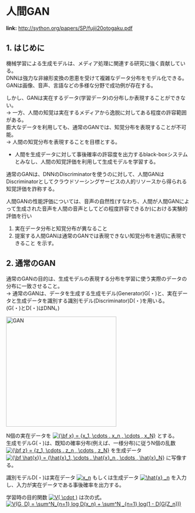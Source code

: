 # 人間GAN

**link:**
http://sython.org/papers/SP/fujii20otogaku.pdf

## 1. はじめに

機械学習による生成モデルは、メディア処理に関連する研究に強く貢献している。  
DNNは強力な非線形変換の恩恵を受けて複雑なデータ分布をモデル化できる。  
GANは画像、音声、言語などの多様な分野で成功例が存在する。  


しかし、GANは実在するデータ(学習データ)の分布しか表現することができない。  
-> 一方、人間の知覚は実在するメディアから逸脱に対してある程度の許容範囲がある。  
膨大なデータを利用しても、通常のGANでは、知覚分布を表現することが不可能。  
-> 人間の知覚分布を表現することを目標とする。  
- 人間を生成データに対して事後確率の許容度を出力するblack-boxシステムとみなし、人間の知覚評価を利用して生成モデルを学習する。  


通常のGANは、DNNのDiscriminatorを使うのに対して、人間GANはDiscriminatorとしてクラウドソーシングサービスの人的リソースから得られる知覚評価を詐称する。  


人間GANの性能評価については、音声の自然性(すなわち、人間が人間GANによって生成された音声を人間の音声としてどの程度許容できるか)における実験的評価を行い  
1. 実在データ分布と知覚分布が異なること
1. 提案する人間GANは通常のGANでは表現できない知覚分布を適切に表現できること
を示す。  

## 2. 通常のGAN

通常のGANの目的は、生成モデルの表現する分布を学習に使う実際のデータの分布に一致させること。  
-> 通常のGANは、データを生成する生成モデル(Generator)G(・)と、実在データと生成データを識別する識別モデル(Discriminator)D(・)を用いる。  
(G(・)とD(・)はDNN。)  

<img width="300" alt="GAN" src="https://user-images.githubusercontent.com/39772824/94514638-af866780-025c-11eb-9899-aa09c6eceb58.png">

N個の実在データを
<a href="https://www.codecogs.com/eqnedit.php?latex=\dpi{120}&space;{\bf&space;x}&space;=&space;{x_1,&space;\cdots&space;.&space;x_n&space;,&space;\cdots&space;,&space;x_N}" target="_blank"><img src="https://latex.codecogs.com/gif.latex?\dpi{120}&space;{\bf&space;x}&space;=&space;{x_1,&space;\cdots&space;.&space;x_n&space;,&space;\cdots&space;,&space;x_N}" title="{\bf x} = {x_1, \cdots . x_n , \cdots , x_N}" /></a>
とする。  
生成モデルG(・)は、既知の確率分布(例えば、一様分布)に従うN個の乱数
<a href="https://www.codecogs.com/eqnedit.php?latex=\dpi{120}&space;{\bf&space;z}&space;=&space;{z_1,&space;\cdots&space;.&space;z_n&space;,&space;\cdots&space;,&space;z_N}" target="_blank"><img src="https://latex.codecogs.com/gif.latex?\dpi{120}&space;{\bf&space;z}&space;=&space;{z_1,&space;\cdots&space;.&space;z_n&space;,&space;\cdots&space;,&space;z_N}" title="{\bf z} = {z_1, \cdots . z_n , \cdots , z_N}" /></a>
を生成データ
<a href="https://www.codecogs.com/eqnedit.php?latex=\dpi{120}&space;{\bf&space;\hat{x}}&space;=&space;{\hat{x}_1,&space;\cdots&space;.&space;\hat{x}_n&space;,&space;\cdots&space;,&space;\hat{x}_N}" target="_blank"><img src="https://latex.codecogs.com/gif.latex?\dpi{120}&space;{\bf&space;\hat{x}}&space;=&space;{\hat{x}_1,&space;\cdots&space;.&space;\hat{x}_n&space;,&space;\cdots&space;,&space;\hat{x}_N}" title="{\bf \hat{x}} = {\hat{x}_1, \cdots . \hat{x}_n , \cdots , \hat{x}_N}" /></a>
に写像する。  

識別モデルD(・)は実在データ
<a href="https://www.codecogs.com/eqnedit.php?latex=\dpi{120}&space;x_n" target="_blank"><img src="https://latex.codecogs.com/gif.latex?\dpi{120}&space;x_n" title="x_n" /></a>
もしくは生成データ
<a href="https://www.codecogs.com/eqnedit.php?latex=\dpi{120}&space;\hat{x}&space;_n" target="_blank"><img src="https://latex.codecogs.com/gif.latex?\dpi{120}&space;\hat{x}&space;_n" title="\hat{x} _n" /></a>
を入力し、入力が実在データである事後確率を出力する。  

学習時の目的関数
<a href="https://www.codecogs.com/eqnedit.php?latex=V(&space;\cdot&space;)" target="_blank"><img src="https://latex.codecogs.com/gif.latex?V(&space;\cdot&space;)" title="V( \cdot )" /></a>
は次の式。  
<a href="https://www.codecogs.com/eqnedit.php?latex=V(G,&space;D)&space;=&space;\sum^N_{n=1}&space;log&space;D(x_n)&space;&plus;&space;\sum^N&space;_{n=1}&space;log(1&space;-&space;D(G(Z_n)))" target="_blank"><img src="https://latex.codecogs.com/gif.latex?V(G,&space;D)&space;=&space;\sum^N_{n=1}&space;log&space;D(x_n)&space;&plus;&space;\sum^N&space;_{n=1}&space;log(1&space;-&space;D(G(Z_n)))" title="V(G, D) = \sum^N_{n=1} log D(x_n) + \sum^N _{n=1} log(1 - D(G(Z_n)))" /></a>

